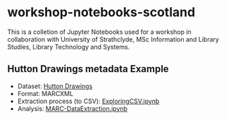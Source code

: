 # workshop-notebooks-scotland

This is a colletion of Jupyter Notebooks used for a workshop in collaboration with University of Strathclyde, MSc Information and Library Studies, Library Technology and Systems.

## Hutton Drawings metadata Example

- Dataset: [Hutton Drawings](https://data.nls.uk/data/metadata-collections/hutton-drawings/)
- Format: MARCXML
- Extraction process (to CSV): [ExploringCSV.ipynb](https://nbviewer.org/github/hibernator11/workshop-notebooks-scotland/blob/main/ExploringCSV.ipynb)
- Analysis: [MARC-DataExtraction.ipynb](https://nbviewer.org/github/hibernator11/workshop-notebooks-scotland/blob/main/MARC-DataExtraction.ipynb)
